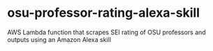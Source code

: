 # osu-professor-rating-alexa-skill
AWS Lambda function that scrapes SEI rating of OSU professors and outputs using an Amazon Alexa skill

